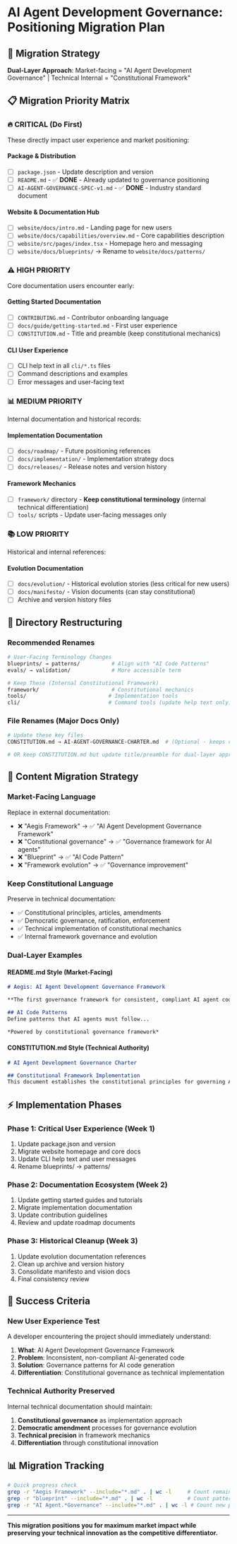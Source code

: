 <!--
@aegisFrameworkVersion: 2.5.0
@intent: Strategic positioning migration plan implementation documentation
@context: Documentation of the framework positioning migration to AI Agent Development Governance
@mode: strict
-->

# AI Agent Development Governance: Positioning Migration Plan

## 🎯 **Migration Strategy**

**Dual-Layer Approach**: Market-facing = "AI Agent Development Governance" | Technical Internal = "Constitutional Framework"

## 📋 **Migration Priority Matrix**

### **🔥 CRITICAL (Do First)**
These directly impact user experience and market positioning:

#### **Package & Distribution**
- [ ] `package.json` - Update description and version
- [ ] `README.md` - ✅ **DONE** - Already updated to governance positioning
- [ ] `AI-AGENT-GOVERNANCE-SPEC-v1.md` - ✅ **DONE** - Industry standard document

#### **Website & Documentation Hub**
- [ ] `website/docs/intro.md` - Landing page for new users
- [ ] `website/docs/capabilities/overview.md` - Core capabilities description
- [ ] `website/src/pages/index.tsx` - Homepage hero and messaging
- [ ] `website/docs/blueprints/` → Rename to `website/docs/patterns/`

### **⚠️ HIGH PRIORITY**
Core documentation users encounter early:

#### **Getting Started Documentation**
- [ ] `CONTRIBUTING.md` - Contributor onboarding language
- [ ] `docs/guide/getting-started.md` - First user experience
- [ ] `CONSTITUTION.md` - Title and preamble (keep constitutional mechanics)

#### **CLI User Experience**
- [ ] CLI help text in all `cli/*.ts` files
- [ ] Command descriptions and examples
- [ ] Error messages and user-facing text

### **📊 MEDIUM PRIORITY**
Internal documentation and historical records:

#### **Implementation Documentation**
- [ ] `docs/roadmap/` - Future positioning references
- [ ] `docs/implementation/` - Implementation strategy docs
- [ ] `docs/releases/` - Release notes and version history

#### **Framework Mechanics** 
- [ ] `framework/` directory - **Keep constitutional terminology** (internal technical differentiation)
- [ ] `tools/` scripts - Update user-facing messages only

### **📚 LOW PRIORITY**
Historical and internal references:

#### **Evolution Documentation**
- [ ] `docs/evolution/` - Historical evolution stories (less critical for new users)
- [ ] `docs/manifesto/` - Vision documents (can stay constitutional)
- [ ] Archive and version history files

## 🔄 **Directory Restructuring**

### **Recommended Renames**
```bash
# User-Facing Terminology Changes
blueprints/ → patterns/          # Align with "AI Code Patterns"
evals/ → validation/             # More accessible term

# Keep These (Internal Constitutional Framework)
framework/                       # Constitutional mechanics
tools/                          # Implementation tools  
cli/                            # Command tools (update help text only)
```

### **File Renames (Major Docs Only)**
```bash
# Update these key files
CONSTITUTION.md → AI-AGENT-GOVERNANCE-CHARTER.md  # (Optional - keeps constitutional authority)

# OR keep CONSTITUTION.md but update title/preamble for dual-layer approach
```

## 📝 **Content Migration Strategy**

### **Market-Facing Language**
Replace in external documentation:
- ❌ "Aegis Framework" → ✅ "AI Agent Development Governance Framework"
- ❌ "Constitutional governance" → ✅ "Governance framework for AI agents"  
- ❌ "Blueprint" → ✅ "AI Code Pattern"
- ❌ "Framework evolution" → ✅ "Governance improvement"

### **Keep Constitutional Language**
Preserve in technical documentation:
- ✅ Constitutional principles, articles, amendments
- ✅ Democratic governance, ratification, enforcement
- ✅ Technical implementation of constitutional mechanics
- ✅ Internal framework governance and evolution

### **Dual-Layer Examples**

#### **README.md Style (Market-Facing)**
```markdown
# Aegis: AI Agent Development Governance Framework

**The first governance framework for consistent, compliant AI agent code generation**

## AI Code Patterns
Define patterns that AI agents must follow...

*Powered by constitutional governance framework*
```

#### **CONSTITUTION.md Style (Technical Authority)**  
```markdown
# AI Agent Development Governance Charter

## Constitutional Framework Implementation
This document establishes the constitutional principles for governing AI agent code generation...
```

## ⚡ **Implementation Phases**

### **Phase 1: Critical User Experience (Week 1)**
1. Update package.json and version
2. Migrate website homepage and core docs
3. Update CLI help text and user messages
4. Rename blueprints/ → patterns/

### **Phase 2: Documentation Ecosystem (Week 2)**  
1. Update getting started guides and tutorials
2. Migrate implementation documentation
3. Update contribution guidelines
4. Review and update roadmap documents

### **Phase 3: Historical Cleanup (Week 3)**
1. Update evolution documentation references  
2. Clean up archive and version history
3. Consolidate manifesto and vision docs
4. Final consistency review

## 🎯 **Success Criteria**

### **New User Experience Test**
A developer encountering the project should immediately understand:
1. **What**: AI Agent Development Governance Framework
2. **Problem**: Inconsistent, non-compliant AI-generated code
3. **Solution**: Governance patterns for AI code generation
4. **Differentiation**: Constitutional governance as technical implementation

### **Technical Authority Preserved**
Internal technical documentation should maintain:
1. **Constitutional governance** as implementation approach
2. **Democratic amendment** processes for governance evolution  
3. **Technical precision** in framework mechanics
4. **Differentiation** through constitutional innovation

## 📊 **Migration Tracking**

```bash
# Quick progress check
grep -r "Aegis Framework" --include="*.md" . | wc -l     # Count remaining references
grep -r "blueprint" --include="*.md" . | wc -l           # Count pattern terminology
grep -r "AI Agent.*Governance" --include="*.md" . | wc -l # Count new positioning
```

---

**This migration positions you for maximum market impact while preserving your technical innovation as the competitive differentiator.**
